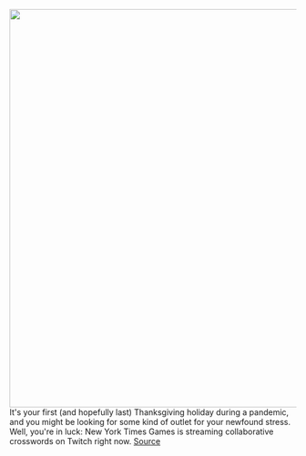 <img src='https://cdn.vox-cdn.com/thumbor/AKj55e1_l83vftUbtriKy5qdPmA=/0x0:1024x768/1200x800/filters:focal(431x303:593x465)/cdn.vox-cdn.com/uploads/chorus_image/image/67981643/2605420727_3d93cb8e9e_b.0.jpg' width='700px' /><br/>
It's your first (and hopefully last) Thanksgiving holiday during a pandemic, and you might be looking for some kind of outlet for your newfound stress. Well, you're in luck: New York Times Games is streaming collaborative crosswords on Twitch right now.
<a href='https://www.theverge.com/2020/11/25/21717522/nyt-twitch-crowssword-puzzle-solve-together'> Source <a/>